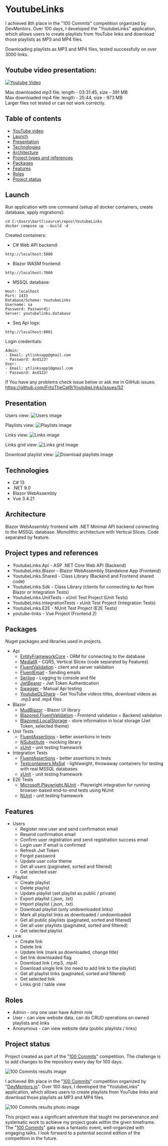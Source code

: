 # YoutubeLinks

I achieved 8th place in the "100 Commits" competition organized by DevMentors. Over 100 days, I developed the
"YoutubeLinks" application, which allows users to create playlists from YouTube links and download those playlists as
MP3
and MP4 files.

Downloading playlists as MP3 and MP4 files, tested successfully on over 3000 links.

## Youtube video presentation:

[![Youtube Video](https://img.youtube.com/vi/G1gY-jynpu0/0.jpg)](https://www.youtube.com/watch?v=G1gY-jynpu0)

Max downloaded mp3 file: length - 03:31:45, size - 391 MB\
Max downloaded mp4 file: length - 25:44, size - 973 MB\
Larger files not tested or can not work correctly.

## Table of contents

* [YouTube video](#youtube-video-presentation)
* [Launch](#launch)
* [Presentation](#presentation)
* [Technologies](#technologies)
* [Architecture](#architecture)
* [Project types and references](#project-types-and-references)
* [Packages](#packages)
* [Features](#features)
* [Roles](#roles)
* [Project status](#project-status)

## Launch

Run application with one command (setup all docker containers, create database, apply migrations):

```
cd C:\Users\bartl\source\repos\YoutubeLinks
docker compose up --build -d
```

Created containers:

- C# Web API backend:

```
http://localhost:5000
```

- Blazor WASM frontend:

```
http://localhost:7000
```

- MSSQL database:

```
Host: localhost 
Port: 1433 
Database/Schema: YoutubeLinks
Username: sa
Password: Password1!
Server: youtubelinks.database
```

- Seq Api logs:

```
http://localhost:8081
```

Login credentials:

```
Admin:
- Email: ytlinksapp@gmail.com
- Password: Asd123!
User:
- Email: ytlinksapp1@gmail.com
- Password: Asd123!
```

If You have any problems check issue below or ask me in GitHub issues:
https://github.com/FritzTheCat9/YoutubeLinks/issues/52

## Presentation

Users view:
![Users image](./images/1_users.png)

Playlists view:
![Playlists image](./images/2_playlists.png)

Links view:
![Links image](./images/3_links.png)

Links grid view:
![Links grid image](./images/5_links_grid_view.png)

Download playlist view:
![Download playlists image](./images/4_playlist_downloading.png)

## Technologies

- C# 13
- .NET 9.0
- Blazor WebAssembly
- Vue 3.4.21

## Architecture

Blazor WebAssembly frontend with .NET Minimal API backend connecting to the MSSQL database. Monolithic architecture with
Vertical Slices. Code separated by feature.

## Project types and references

- YoutubeLinks.Api - ASP .NET Core Web API (Backend)
- YoutubeLinks.Blazor - Blazor WebAssembly Standalone App (Frontend)
- YoutubeLinks.Shared - Class Library (Backend and Frontend shared code)
- YoutubeLinks.Sdk - Class Library (clients for connecting to Api from Blazor or Integration Tests)
- YoutubeLinks.UnitTests - xUnit Test Project (Unit Tests)
- YoutubeLinks.IntegrationTests - xUnit Test Project (Integration Tests)
- YoutubeLinks.E2E - NUnit Test Project (E2E Tests)
- youtube-links - Vue Project (Frontend 2)

## Packages

Nuget packages and libraries used in projects.

- Api
    - [EntityFrameworkCore](https://www.nuget.org/packages/Microsoft.EntityFrameworkCore.SqlServer) - ORM for connecting
      to the database
    - [MediatR](https://www.nuget.org/packages/MediatR/) - CQRS, Vertical Slices (code separated by Features)
    - [FluentValidation](https://www.nuget.org/packages/FluentValidation) - client and server validation
    - [FluentEmail](https://www.nuget.org/packages/FluentEmail.Razor) - Sending emails
    - [Serilog](https://www.nuget.org/packages/Serilog/3.1.2-dev-02097) - Logging to console and file
    - [JwtBearer](https://www.nuget.org/packages/Microsoft.AspNetCore.Authentication.JwtBearer) - Jwt Token
      Authentication
    - [Swagger](https://www.nuget.org/packages/Swashbuckle.AspNetCore) - Manual Api testing
    - [YoutubeDLSharp](https://github.com/Bluegrams/YoutubeDLSharp) - Get YouTube videos titles, download videos as
      .mp3 and .mp4 files
- Blazor
    - [MudBlazor](https://www.nuget.org/packages/MudBlazor) - Blazor UI library
    - [Blazored.FluentValidation](https://www.nuget.org/packages/Blazored.FluentValidation) - Frontend validation +
      Backend validation
    - [Blazored.LocalStorage](https://www.nuget.org/packages/Blazored.LocalStorage) - store information in local
      storage (Jwt Token, selected theme)
- Unit Tests
    - [FluentAssertions](https://www.nuget.org/packages/FluentAssertions) - better assertions in tests
    - [NSubstitute](https://www.nuget.org/packages/NSubstitute) - mocking library
    - [xUnit](https://www.nuget.org/packages/xunit) - unit testing framework
- Integration Tests
    - [FluentAssertions](https://www.nuget.org/packages/FluentAssertions) - better assertions in tests
    - [Testcontainers.MsSql](https://www.nuget.org/packages/Testcontainers) - lightweight, throwaway containers for
      testing with real MSSQL databases
    - [xUnit](https://www.nuget.org/packages/xunit) - unit testing framework
- E2E Tests
    - [Microsoft.Playwright.NUnit](https://www.nuget.org/packages/Microsoft.Playwright.NUnit) - Playwright integration
      for running browser-based end-to-end tests using NUnit
    - [NUnit](https://www.nuget.org/packages/NUnit) - unit testing framework

## Features

- Users
    - Register new user and send confirmation email
    - Resend confirmation email
    - Confirm user registration and send registration success email
    - Login user if email is confirmed
    - Refresh Jwt Token
    - Forgot password
    - Update user color theme
    - Get all users (paginated, sorted and filtered)
    - Get selected user
- Playlist
    - Create playlist
    - Delete playlist
    - Update playlist (set playlist as public / private)
    - Export playlist (.json, .txt)
    - Import playlist (.json, .txt)
    - Download playlist (only undownloaded links)
    - Mark all playlist links as downloaded / undownloaded
    - Get all public playlists (paginated, sorted and filtered)
    - Get all user playlists (paginated, sorted and filtered)
    - Get selected playlist
- Link
    - Create link
    - Delete link
    - Update link (mark as downloaded, change title)
    - Set link downloaded flag
    - Download link (.mp3, .mp4)
    - Download single link (no need to add link to the playlist)
    - Get all playlist links (paginated, sorted and filtered)
    - Get selected link
    - Links grid / table view

## Roles

- Admin - ony one user have Admin role
- User - can view website data, can do CRUD operations on owned playlists and links
- Anonymous - can view website data (public playlists / links)

## Project status

Project created as part of the "[100 Commits](https://100commitow.pl)" competition. The challenge is to add changes to
the repository every day for 100 days.

![100 Commits results image](./images/100commitow_results.jpeg)

I achieved 8th place in the "[100 Commits](https://100commitow.pl)" competition organized
by "[DevMentors.io](https://devmentors.io)". Over 100 days, I developed the "YoutubeLinks" application, which allows
users to create playlists from YouTube links and download those playlists as MP3 and MP4 files.

![100 Commits results photo image](./images/100commitow_results_photo.jpeg)

This project was a significant adventure that taught me perseverance and systematic work to achieve my project goals
within the given timeframe. The "[100 Commits](https://100commitow.pl)" gala was a fantastic event, well-organized with
engaging talks. I look forward to a potential second edition of the competition in the future.
